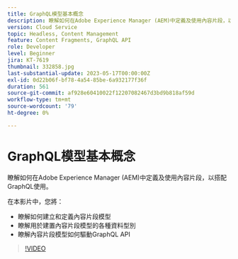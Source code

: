 ```yaml
---
title: GraphQL模型基本概念
description: 瞭解如何在Adobe Experience Manager (AEM)中定義及使用內容片段，以搭配GraphQL使用。
version: Cloud Service
topic: Headless, Content Management
feature: Content Fragments, GraphQL API
role: Developer
level: Beginner
jira: KT-7619
thumbnail: 332858.jpg
last-substantial-update: 2023-05-17T00:00:00Z
exl-id: 0d22b06f-bf78-4a54-85be-6a932177f36f
duration: 561
source-git-commit: af928e60410022f12207082467d3bd9b818af59d
workflow-type: tm+mt
source-wordcount: '79'
ht-degree: 0%

---
```


# GraphQL模型基本概念

瞭解如何在Adobe Experience Manager (AEM)中定義及使用內容片段，以搭配GraphQL使用。

在本影片中，您將：

+ 瞭解如何建立和定義內容片段模型
+ 瞭解用於建置內容片段模型的各種資料型別
+ 瞭解內容片段模型如何驅動GraphQL API

>[!VIDEO](https://video.tv.adobe.com/v/332858?quality=12&learn=on)

